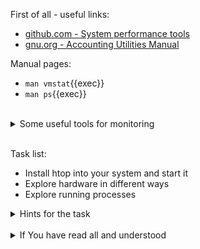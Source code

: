 First of all - useful links:

- [github.com - System performance tools](https://github.com/sysstat/sysstat)
- [gnu.org - Accounting Utilities Manual](https://www.gnu.org/software/acct/manual/accounting.html)

Manual pages:
- `man vmstat`{{exec}}
- `man ps`{{exec}}
<br>
<details><summary>Some useful tools for monitoring</summary>
<pre>
  System activity:      <strong>top :: htop :: atop :: btop</strong>
  Virtual Memory:       <strong>free :: vmstat :: sar :: sysstat </strong>
  Processes and tasks:  <strong>ps :: pidstat</strong>
  Input/Output:         <strong>iostat :: lsof :: iotop</strong>
  User activity:        <strong>sa :: lastcomm </strong>
  Explore hardware:     <strong>dmesg :: lshw :: lscpu :: lsusb :: lspci :: lsblk</strong>
</pre>
</details><br>

Task list:
- Install htop into your system and start it
- Explore hardware in different ways
- Explore running processes

<details><summary>Hints for the task</summary>
<pre>
<strong>Task 1:</strong>
  $ snap install htop
  $ htop
<br>
<strong>Task 2:</strong>
  $ dmesg 
  $ lscpu && lsusb && lspci
  $ lshw
<br>
<strong>Task 3:</strong>
  $ sudo apt install sysstat
  $ pidstat
</pre>
</details>
<br>
<details><summary>If You have read all and understood</summary>
<pre>
`touch IReadAllAndUndnderstood`{{exec}}
</pre>
